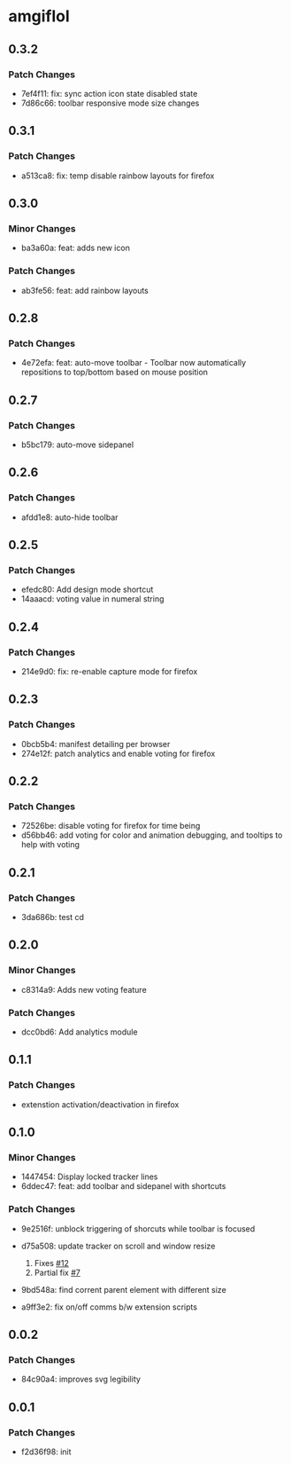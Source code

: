 # amgiflol

## 0.3.2

### Patch Changes

- 7ef4f11: fix: sync action icon state disabled state
- 7d86c66: toolbar responsive mode size changes

## 0.3.1

### Patch Changes

- a513ca8: fix: temp disable rainbow layouts for firefox

## 0.3.0

### Minor Changes

- ba3a60a: feat: adds new icon

### Patch Changes

- ab3fe56: feat: add rainbow layouts

## 0.2.8

### Patch Changes

- 4e72efa: feat: auto-move toolbar - Toolbar now automatically repositions to top/bottom based on mouse position

## 0.2.7

### Patch Changes

- b5bc179: auto-move sidepanel

## 0.2.6

### Patch Changes

- afdd1e8: auto-hide toolbar

## 0.2.5

### Patch Changes

- efedc80: Add design mode shortcut
- 14aaacd: voting value in numeral string

## 0.2.4

### Patch Changes

- 214e9d0: fix: re-enable capture mode for firefox

## 0.2.3

### Patch Changes

- 0bcb5b4: manifest detailing per browser
- 274e12f: patch analytics and enable voting for firefox

## 0.2.2

### Patch Changes

- 72526be: disable voting for firefox for time being
- d56bb46: add voting for color and animation debugging, and tooltips to help with voting

## 0.2.1

### Patch Changes

- 3da686b: test cd

## 0.2.0

### Minor Changes

- c8314a9: Adds new voting feature

### Patch Changes

- dcc0bd6: Add analytics module

## 0.1.1

### Patch Changes

- extenstion activation/deactivation in firefox

## 0.1.0

### Minor Changes

- 1447454: Display locked tracker lines
- 6ddec47: feat: add toolbar and sidepanel with shortcuts

### Patch Changes

- 9e2516f: unblock triggering of shorcuts while toolbar is focused
- d75a508: update tracker on scroll and window resize

  1. Fixes [#12](https://github.com/sm17p/amgiflol/issues/12)
  2. Partial fix [#7](https://github.com/sm17p/amgiflol/issues/7)

- 9bd548a: find corrent parent element with different size
- a9ff3e2: fix on/off comms b/w extension scripts

## 0.0.2

### Patch Changes

- 84c90a4: improves svg legibility

## 0.0.1

### Patch Changes

- f2d36f98: init
